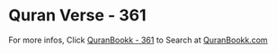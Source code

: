 # Quran Verse - 361 

For more infos, Click [QuranBookk - 361](https://www.quranbookk.com/quran/search?q=361) to Search at [QuranBookk.com](http://quranbookk.com/)